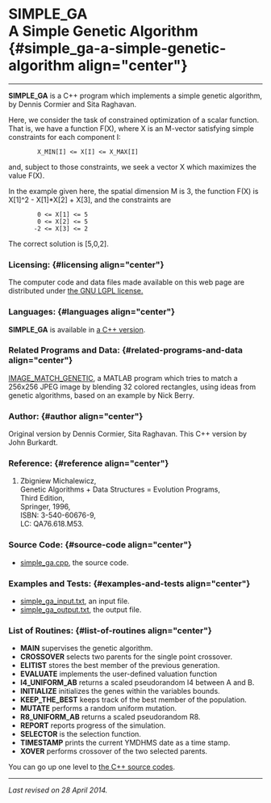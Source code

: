 SIMPLE\_GA\
A Simple Genetic Algorithm {#simple_ga-a-simple-genetic-algorithm align="center"}
==========================

------------------------------------------------------------------------

**SIMPLE\_GA** is a C++ program which implements a simple genetic
algorithm, by Dennis Cormier and Sita Raghavan.

Here, we consider the task of constrained optimization of a scalar
function. That is, we have a function F(X), where X is an M-vector
satisfying simple constraints for each component I:

            X_MIN[I] <= X[I] <= X_MAX[I]
          

and, subject to those constraints, we seek a vector X which maximizes
the value F(X).

In the example given here, the spatial dimension M is 3, the function
F(X) is X\[1\]\^2 - X\[1\]\*X\[2\] + X\[3\], and the constraints are

            0 <= X[1] <= 5
            0 <= X[2] <= 5
           -2 <= X[3] <= 2
          

The correct solution is \[5,0,2\].

### Licensing: {#licensing align="center"}

The computer code and data files made available on this web page are
distributed under [the GNU LGPL license.](../../txt/gnu_lgpl.txt)

### Languages: {#languages align="center"}

**SIMPLE\_GA** is available in [a C++
version](../../master/simple_ga/simple_ga.md).

### Related Programs and Data: {#related-programs-and-data align="center"}

[IMAGE\_MATCH\_GENETIC](../../m_src/image_match_genetic/image_match_genetic.md),
a MATLAB program which tries to match a 256x256 JPEG image by blending
32 colored rectangles, using ideas from genetic algorithms, based on an
example by Nick Berry.

### Author: {#author align="center"}

Original version by Dennis Cormier, Sita Raghavan. This C++ version by
John Burkardt.

### Reference: {#reference align="center"}

1.  Zbigniew Michalewicz,\
    Genetic Algorithms + Data Structures = Evolution Programs,\
    Third Edition,\
    Springer, 1996,\
    ISBN: 3-540-60676-9,\
    LC: QA76.618.M53.

### Source Code: {#source-code align="center"}

-   [simple\_ga.cpp](simple_ga.cpp), the source code.

### Examples and Tests: {#examples-and-tests align="center"}

-   [simple\_ga\_input.txt](simple_ga_input.txt), an input file.
-   [simple\_ga\_output.txt](simple_ga_output.txt), the output file.

### List of Routines: {#list-of-routines align="center"}

-   **MAIN** supervises the genetic algorithm.
-   **CROSSOVER** selects two parents for the single point crossover.
-   **ELITIST** stores the best member of the previous generation.
-   **EVALUATE** implements the user-defined valuation function
-   **I4\_UNIFORM\_AB** returns a scaled pseudorandom I4 between A
    and B.
-   **INITIALIZE** initializes the genes within the variables bounds.
-   **KEEP\_THE\_BEST** keeps track of the best member of the
    population.
-   **MUTATE** performs a random uniform mutation.
-   **R8\_UNIFORM\_AB** returns a scaled pseudorandom R8.
-   **REPORT** reports progress of the simulation.
-   **SELECTOR** is the selection function.
-   **TIMESTAMP** prints the current YMDHMS date as a time stamp.
-   **XOVER** performs crossover of the two selected parents.

You can go up one level to [the C++ source codes](../cpp_src.md).

------------------------------------------------------------------------

*Last revised on 28 April 2014.*
